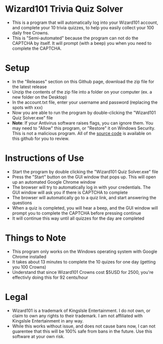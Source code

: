 # Wizard101 Trivia Quiz Solver
- This is a program that will automatically log into your Wizard101 account, and complete your 10 trivia quizzes, to help you easily collect your 100 daily free Crowns.
- This is "Semi-automated" because the program can not do the CAPTCHA by itself. It will prompt (with a beep) you when you need to complete the CAPTCHA.

# Setup
- In the "Releases" section on this Github page, download the zip file for the latest release
- Unzip the contents of the zip file into a folder on your computer (ex. a new folder on the Desktop)
- In the account.txt file, enter your username and password (replacing the spots with xxx)
- Now you are able to run the program by double-clicking the "Wizard101 Quiz Solver.exe" file
- **Note**: If your Antivirus software raises flags, you can ignore them. You may need to "Allow" this program, or "Restore" it on Windows Security. This is not a malicious program. All of the [source code](https://github.com/Midnight-Owl-1/Wizard101-Trivia-Quiz-Solver/blob/main/Wizard101%20Quiz%20Solver.pyw) is available on this github for you to review.

# Instructions of Use
- Start the program by double clicking the "Wizard101 Quiz Solver.exe" file
- Press the "Start" button on the GUI window that pops up. This will open up an automated Google Chrome window
- The browser will try to automatically log in with your credentials. The GUI window will ask you if there is CAPTCHA to complete
- The browser will automatically go to a quiz link, and start answering the questions
- When a quiz is completed, you will hear a beep, and the GUI window will prompt you to complete the CAPTCHA before pressing continue
- It will continue this way until all quizzes for the day are completed

# Things to Note
- This program only works on the Windows operating system with Google Chrome installed
- It takes about 13 minutes to complete the 10 quizes for one day (getting you 100 Crowns)
- Understand that since Wizard101 Crowns cost $5USD for 2500, you're effectivly doing this for 92 cents/hour

# Legal
- Wizard101 is a trademark of KingsIsle Entertainment. I do not own, or claim to own any rights to their trademark. I am not affiliated with KingsIsle Entertainment in any way. 
- While this works without issue, and does not cause bans now, I can not guarentee that this will be 100% safe from bans in the future. Use this software at your own risk.
